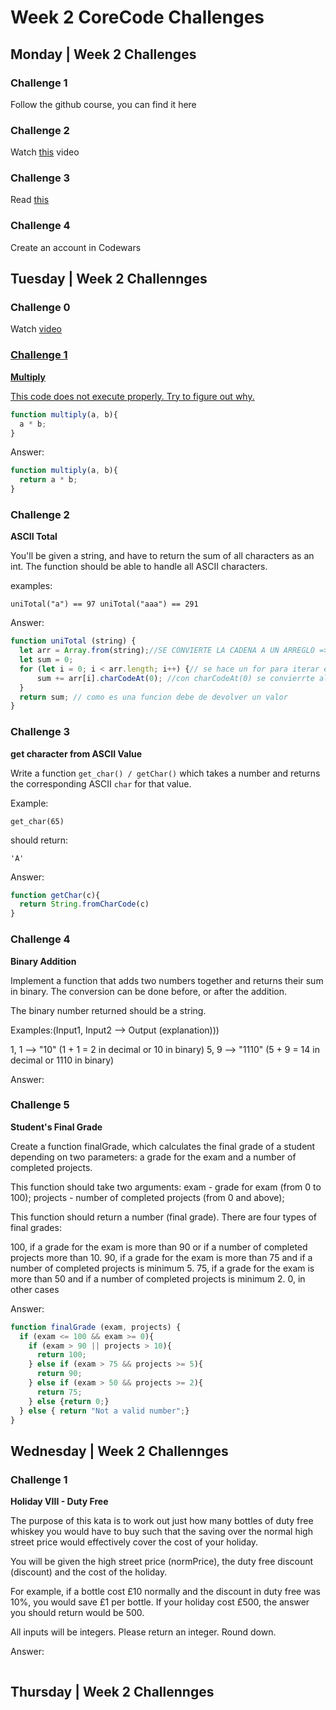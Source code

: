 <h1>Week 2 CoreCode Challenges</h1>

<h2>Monday | Week 2 Challenges</h2>

<h3>Challenge 1</h3>
Follow the github course, you can find it here
<h3>Challenge 2</h3>
Watch <a href="https://www.youtube.com/watch?v=A37-3lflh8I" target="_blank">this</a> video
<h3>Challenge 3</h3>
Read <a href="https://developer.mozilla.org/en-US/docs/Learn/JavaScript/First_steps/Math" target="_blank">this</a>
<h3>Challenge 4</h3>
Create an account in Codewars

<h2>Tuesday | Week 2 Challennges</2>

<h3>Challenge 0</h3>
Watch <a href="https://www.youtube.com/watch?v=cEBkvm0-rg0" target="_blank"> video

<h3>Challenge 1</h3>
<strong>Multiply</strong>

This code does not execute properly. Try to figure out why.
```Javascript
function multiply(a, b){
  a * b;
}
```
Answer:
```Javascript
function multiply(a, b){
  return a * b;
}
```
<h3>Challenge 2</h3>
<strong>ASCII Total</strong>

You'll be given a string, and have to return the sum of all characters as an int. The function should be able to handle all ASCII characters.

examples:
```
uniTotal("a") == 97 uniTotal("aaa") == 291
```
Answer:
```Javascript
function uniTotal (string) {
  let arr = Array.from(string);//SE CONVIERTE LA CADENA A UN ARREGLO => [a,a,a]
  let sum = 0;
  for (let i = 0; i < arr.length; i++) {// se hace un for para iterar el arreglo
	  sum += arr[i].charCodeAt(0); //con charCodeAt(0) se convierrte al numero ascii y se va sumando
  }
  return sum; // como es una funcion debe de devolver un valor 
}
```
<h3>Challenge 3</h3>
<strong>get character from ASCII Value</strong>

Write a function `get_char() / getChar()` which takes a number and returns the corresponding ASCII `char` for that value.

Example:

`get_char(65)`

should return:

`'A'`

Answer:
```Javascript
function getChar(c){
  return String.fromCharCode(c)
}
```
<h3>Challenge 4</h3>
<strong>Binary Addition</strong>

Implement a function that adds two numbers together and returns their sum in binary. The conversion can be done before, or after the addition.

The binary number returned should be a string.

Examples:(Input1, Input2 --> Output (explanation)))

1, 1 --> "10" (1 + 1 = 2 in decimal or 10 in binary)
5, 9 --> "1110" (5 + 9 = 14 in decimal or 1110 in binary)

Answer:

<h3>Challenge 5</h3>
<strong>Student's Final Grade</strong>

Create a function finalGrade, which calculates the final grade of a student depending on two parameters: a grade for the exam and a number of completed projects.

This function should take two arguments: exam - grade for exam (from 0 to 100); projects - number of completed projects (from 0 and above);

This function should return a number (final grade). There are four types of final grades:

100, if a grade for the exam is more than 90 or if a number of completed projects more than 10.
90, if a grade for the exam is more than 75 and if a number of completed projects is minimum 5.
75, if a grade for the exam is more than 50 and if a number of completed projects is minimum 2.
0, in other cases

Answer:
```Javascript
function finalGrade (exam, projects) {
  if (exam <= 100 && exam >= 0){
    if (exam > 90 || projects > 10){
      return 100;
    } else if (exam > 75 && projects >= 5){
      return 90;
    } else if (exam > 50 && projects >= 2){
      return 75;
    } else {return 0;}
  } else { return "Not a valid number";}
}
```

<h2>Wednesday | Week 2 Challennges</2>

<h3>Challenge 1</h3>
<strong>Holiday VIII - Duty Free</strong>

The purpose of this kata is to work out just how many bottles of duty free whiskey you would have to buy such that the saving over the normal high street price would effectively cover the cost of your holiday.

You will be given the high street price (normPrice), the duty free discount (discount) and the cost of the holiday.

For example, if a bottle cost £10 normally and the discount in duty free was 10%, you would save £1 per bottle. If your holiday cost £500, the answer you should return would be 500.

All inputs will be integers. Please return an integer. Round down.

Answer:
```Javascript

```

<h2>Thursday | Week 2 Challennges</2>
